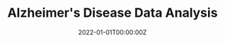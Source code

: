 ---
title: Alzheimer's Disease Data Analysis
summary: Logistic Regression was used to identify genes responsible for Alzheimer's Disease with high accuracy, sensitivity and specificity paired with great visualization

tags:
  - Statistics
date: '2022-01-01T00:00:00Z'

# Optional external URL for project (replaces project detail page).
external_link: 'https://rishidarkdevil.github.io/Alzheimers-Disease-Data-Analysis/Data-Analysis.html'

image:
  caption: Photo by rawpixel on Unsplash
  focal_point: Smart

links:
  - icon: medium
    icon_pack: fab
    name: Blog
    url: https://medium.com/@rishidarkdevil/revisiting-logistic-regression-a-gentle-introduction-to-generalized-linear-models-27baae1550f
url_code: 'https://github.com/RishiDarkDevil/Alzheimers-Disease-Data-Analysis/'
url_pdf: ''
url_slides: ''
url_video: ''

# Slides (optional).
#   Associate this project with Markdown slides.
#   Simply enter your slide deck's filename without extension.
#   E.g. `slides = "example-slides"` references `content/slides/example-slides.md`.
#   Otherwise, set `slides = ""`.
# slides: example
---